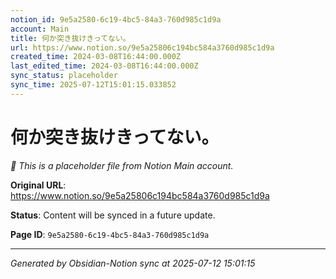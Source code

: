 ```yaml
---
notion_id: 9e5a2580-6c19-4bc5-84a3-760d985c1d9a
account: Main
title: 何か突き抜けきってない。
url: https://www.notion.so/9e5a25806c194bc584a3760d985c1d9a
created_time: 2024-03-08T16:44:00.000Z
last_edited_time: 2024-03-08T16:44:00.000Z
sync_status: placeholder
sync_time: 2025-07-12T15:01:15.033852
---
```


# 何か突き抜けきってない。

*🔄 This is a placeholder file from Notion Main account.*

**Original URL**: https://www.notion.so/9e5a25806c194bc584a3760d985c1d9a

**Status**: Content will be synced in a future update.

**Page ID**: `9e5a2580-6c19-4bc5-84a3-760d985c1d9a`

---

*Generated by Obsidian-Notion sync at 2025-07-12 15:01:15*
